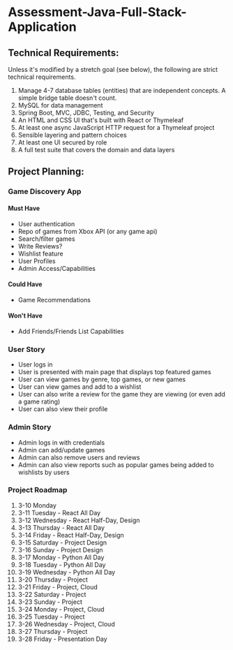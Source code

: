 # Assessment-Java-Full-Stack-Application

## Technical Requirements:
Unless it's modified by a stretch goal (see below), the following are strict technical
requirements.
1. Manage 4-7 database tables (entities) that are independent concepts. A simple
bridge table doesn't count.
2. MySQL for data management
3. Spring Boot, MVC, JDBC, Testing, and Security
4. An HTML and CSS UI that's built with React or Thymeleaf
5. At least one async JavaScript HTTP request for a Thymeleaf project
6. Sensible layering and pattern choices
7. At least one UI secured by role
8. A full test suite that covers the domain and data layers


## Project Planning:

### Game Discovery App

#### Must Have
- User authentication
- Repo of games from Xbox API (or any game api)
- Search/filter games
- Write Reviews?
- Wishlist feature
- User Profiles
- Admin Access/Capabilities

#### Could Have
- Game Recommendations

#### Won't Have
- Add Friends/Friends List Capabilities 



### User Story
- User logs in
- User is presented with main page that displays top featured games
- User can view games by genre, top games, or new games
- User can view games and add to a wishlist
- User can also write a review for the game they are viewing (or even add a game rating)
- User can also view their profile

### Admin Story
- Admin logs in with credentials
- Admin can add/update games
- Admin can also remove users and reviews
- Admin can also view reports such as popular games being added to wishlists by users

### Project Roadmap
1. 3-10 Monday
1. 3-11 Tuesday - React All Day
2. 3-12 Wednesday - React Half-Day, Design
3. 3-13 Thursday - React All Day
4. 3-14 Friday - React Half-Day, Design
5. 3-15 Saturday - Project Design
6. 3-16 Sunday - Project Design
7. 3-17 Monday - Python All Day
8. 3-18 Tuesday - Python All Day
9. 3-19 Wednesday - Python All Day
10. 3-20 Thursday - Project 
11. 3-21 Friday - Project, Cloud 
12. 3-22 Saturday - Project
12. 3-23 Sunday - Project
12. 3-24 Monday - Project, Cloud
12. 3-25 Tuesday - Project
12. 3-26 Wednesday - Project, Cloud
12. 3-27 Thursday - Project
12. 3-28 Friday - Presentation Day
